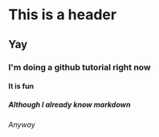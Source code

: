 # This is a header
## Yay
### I'm doing a github tutorial right now
#### It is fun
##### Although I already know markdown
###### Anyway
